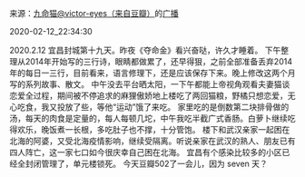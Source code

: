 来源：[九命猫@victor-eyes（来自豆瓣）](https://www.douban.com/people/OldCatMiMiMi/)的[广播](https://www.douban.com/people/OldCatMiMiMi/status/2807145188/)


2020-02-12_22:34:30


2020.2.12 宜昌封城第十九天。昨夜《夺命金》看兴奋哒，许久才睡着。
下午整理从2014年开始写的三行诗，眼睛都做累了，还早得狠，之前全部准备丢弃2014年的每日一三行，目前看来，语言修理下，还是应该保存下来。晚上修改这两个月写的系列故事、散文。
中午没去平台晒太阳，一下午都能上帝视角观看夫妻猫谈恋爱全过程，期间被不停追求的麻狸傲娇地上楼吃了两回猫粮，野橘只想恋爱，无心吃食，我又投放了些，等他“运动”饿了来吃。
家里吃的是倒数第二块排骨做的汤，每天的肉食是定量的，每人每顿几坨，中午我吃半截广式香肠。白萝卜继续吃得欢乐，晚饭煮一长根，多吃肚子也不撑，十分管饱。
楼下和武汉亲家一起困在北海的阿婆，又受北海疫情影响，继续受隔离。听说亲家在武汉的熟人、朋友已有四人阵亡，这一家七口如今很庆幸自己困在北海。
宜昌有个感染比较多的小区已经全封闭管理了，单元楼锁死。
今天豆瓣502了一会儿，因为 seven 天？
